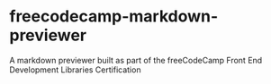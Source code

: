 # freecodecamp-markdown-previewer

A markdown previewer built as part of the freeCodeCamp Front End Development Libraries Certification
